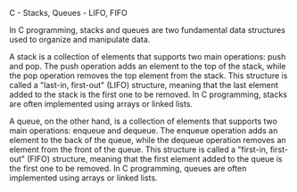 C - Stacks, Queues - LIFO, FIFO

In C programming, stacks and queues are two fundamental data structures used to organize and manipulate data.

A stack is a collection of elements that supports two main operations: push and pop. The push operation adds an element to the top of the stack, while the pop operation removes the top element from the stack. This structure is called a "last-in, first-out" (LIFO) structure, meaning that the last element added to the stack is the first one to be removed. In C programming, stacks are often implemented using arrays or linked lists.


A queue, on the other hand, is a collection of elements that supports two main operations: enqueue and dequeue. The enqueue operation adds an element to the back of the queue, while the dequeue operation removes an element from the front of the queue. This structure is called a "first-in, first-out" (FIFO) structure, meaning that the first element added to the queue is the first one to be removed. In C programming, queues are often implemented using arrays or linked lists.
